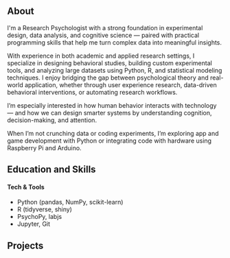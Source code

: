 ## About
I'm a Research Psychologist with a strong foundation in experimental design, data analysis, and cognitive science — paired with practical programming skills that help me turn complex data into meaningful insights.

With experience in both academic and applied research settings, I specialize in designing behavioral studies, building custom experimental tools, and analyzing large datasets using Python, R, and statistical modeling techniques. I enjoy bridging the gap between psychological theory and real-world application, whether through user experience research, data-driven behavioral interventions, or automating research workflows.

I’m especially interested in how human behavior interacts with technology — and how we can design smarter systems by understanding cognition, decision-making, and attention.

When I’m not crunching data or coding experiments, I’m exploring app and game development with Python or integrating code with hardware using Raspberry Pi and Arduino.


## Education and Skills

#### Tech & Tools
* Python (pandas, NumPy, scikit-learn)
* R (tidyverse, shiny)
* PsychoPy, labjs
* Jupyter, Git

## Projects
